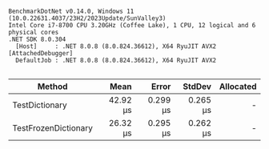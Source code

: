 ```

BenchmarkDotNet v0.14.0, Windows 11 (10.0.22631.4037/23H2/2023Update/SunValley3)
Intel Core i7-8700 CPU 3.20GHz (Coffee Lake), 1 CPU, 12 logical and 6 physical cores
.NET SDK 8.0.304
  [Host]     : .NET 8.0.8 (8.0.824.36612), X64 RyuJIT AVX2 [AttachedDebugger]
  DefaultJob : .NET 8.0.8 (8.0.824.36612), X64 RyuJIT AVX2


```
| Method               | Mean     | Error    | StdDev   | Allocated |
|--------------------- |---------:|---------:|---------:|----------:|
| TestDictionary       | 42.92 μs | 0.299 μs | 0.265 μs |         - |
| TestFrozenDictionary | 26.32 μs | 0.295 μs | 0.262 μs |         - |
